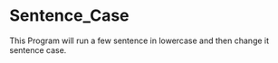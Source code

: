 # Sentence_Case
This Program will run a few sentence in lowercase and then change it sentence case. 
